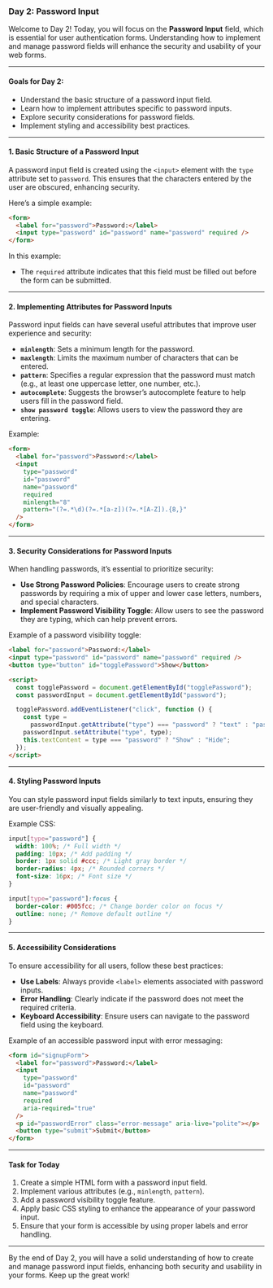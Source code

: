 ### Day 2: Password Input

Welcome to Day 2! Today, you will focus on the **Password Input** field, which is essential for user authentication forms. Understanding how to implement and manage password fields will enhance the security and usability of your web forms.

---

#### Goals for Day 2:

- Understand the basic structure of a password input field.
- Learn how to implement attributes specific to password inputs.
- Explore security considerations for password fields.
- Implement styling and accessibility best practices.

---

#### 1. Basic Structure of a Password Input

A password input field is created using the `<input>` element with the `type` attribute set to `password`. This ensures that the characters entered by the user are obscured, enhancing security.

Here’s a simple example:

```html
<form>
  <label for="password">Password:</label>
  <input type="password" id="password" name="password" required />
</form>
```

In this example:

- The `required` attribute indicates that this field must be filled out before the form can be submitted.

---

#### 2. Implementing Attributes for Password Inputs

Password input fields can have several useful attributes that improve user experience and security:

- **`minlength`**: Sets a minimum length for the password.
- **`maxlength`**: Limits the maximum number of characters that can be entered.
- **`pattern`**: Specifies a regular expression that the password must match (e.g., at least one uppercase letter, one number, etc.).
- **`autocomplete`**: Suggests the browser’s autocomplete feature to help users fill in the password field.
- **`show password toggle`**: Allows users to view the password they are entering.

Example:

```html
<form>
  <label for="password">Password:</label>
  <input
    type="password"
    id="password"
    name="password"
    required
    minlength="8"
    pattern="(?=.*\d)(?=.*[a-z])(?=.*[A-Z]).{8,}"
  />
</form>
```

---

#### 3. Security Considerations for Password Inputs

When handling passwords, it’s essential to prioritize security:

- **Use Strong Password Policies**: Encourage users to create strong passwords by requiring a mix of upper and lower case letters, numbers, and special characters.
- **Implement Password Visibility Toggle**: Allow users to see the password they are typing, which can help prevent errors.

Example of a password visibility toggle:

```html
<label for="password">Password:</label>
<input type="password" id="password" name="password" required />
<button type="button" id="togglePassword">Show</button>

<script>
  const togglePassword = document.getElementById("togglePassword");
  const passwordInput = document.getElementById("password");

  togglePassword.addEventListener("click", function () {
    const type =
      passwordInput.getAttribute("type") === "password" ? "text" : "password";
    passwordInput.setAttribute("type", type);
    this.textContent = type === "password" ? "Show" : "Hide";
  });
</script>
```

---

#### 4. Styling Password Inputs

You can style password input fields similarly to text inputs, ensuring they are user-friendly and visually appealing.

Example CSS:

```css
input[type="password"] {
  width: 100%; /* Full width */
  padding: 10px; /* Add padding */
  border: 1px solid #ccc; /* Light gray border */
  border-radius: 4px; /* Rounded corners */
  font-size: 16px; /* Font size */
}

input[type="password"]:focus {
  border-color: #005fcc; /* Change border color on focus */
  outline: none; /* Remove default outline */
}
```

---

#### 5. Accessibility Considerations

To ensure accessibility for all users, follow these best practices:

- **Use Labels**: Always provide `<label>` elements associated with password inputs.
- **Error Handling**: Clearly indicate if the password does not meet the required criteria.
- **Keyboard Accessibility**: Ensure users can navigate to the password field using the keyboard.

Example of an accessible password input with error messaging:

```html
<form id="signupForm">
  <label for="password">Password:</label>
  <input
    type="password"
    id="password"
    name="password"
    required
    aria-required="true"
  />
  <p id="passwordError" class="error-message" aria-live="polite"></p>
  <button type="submit">Submit</button>
</form>
```

---

#### Task for Today

1. Create a simple HTML form with a password input field.
2. Implement various attributes (e.g., `minlength`, `pattern`).
3. Add a password visibility toggle feature.
4. Apply basic CSS styling to enhance the appearance of your password input.
5. Ensure that your form is accessible by using proper labels and error handling.

---

By the end of Day 2, you will have a solid understanding of how to create and manage password input fields, enhancing both security and usability in your forms. Keep up the great work!
